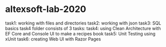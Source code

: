 # altexsoft-lab-2020
task1: working with files and directories
task2: working with json
task3: SQL basics
task4 folder consists of 3 tasks:
  task4: using Clean Architecture with EF Core and Console UI to make a recipes book
  task5: Unit Testing using xUnit
  task6: creating Web UI with Razor Pages
